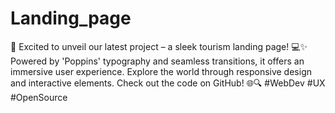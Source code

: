 # Landing_page
 🚀 Excited to unveil our latest project – a sleek tourism landing page! 💻✨ Powered by 'Poppins' typography and seamless transitions, it offers an immersive user experience. Explore the world through responsive design and interactive elements. Check out the code on GitHub! 🌐🔍 #WebDev #UX #OpenSource
